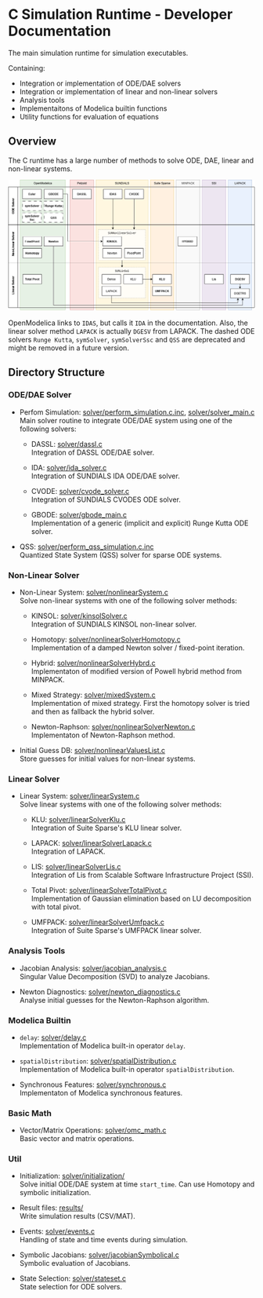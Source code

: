 # C Simulation Runtime - Developer Documentation

The main simulation runtime for simulation executables.

Containing:
  - Integration or implementation of ODE/DAE solvers
  - Integration or implementation of linear and non-linear solvers
  - Analysis tools
  - Implementaitons of Modelica builtin functions
  - Utility functions for evaluation of equations

## Overview

The C runtime has a large number of methods to solve ODE, DAE, linear and
non-linear systems.

![Overview of solver methods](../../../../doc/SimulationRuntime/c/img/Solver_Overview_C.png "Overview of solver methods")

OpenModelica links to `IDAS`, but calls it `IDA` in the documentation.
Also, the linear solver method `LAPACK` is actually `DGESV` from LAPACK.
The dashed ODE solvers `Runge Kutta`, `symSolver`, `symSolverSsc` and `QSS` are deprecated and might be removed in a future version.

## Directory Structure

### ODE/DAE Solver

  - Perfom Simulation:
    [solver/perform_simulation.c.inc](./solver/perform_simulation.c.inc),
    [solver/solver_main.c](./solver/solver_main.c)<br/>
    Main solver routine to integrate ODE/DAE system using one of the following
    solvers:

    - DASSL: [solver/dassl.c](./solver/dassl.c)<br/>
      Integration of DASSL ODE/DAE solver.

    - IDA: [solver/ida_solver.c](./solver/ida_solver.c)<br/>
      Integration of SUNDIALS IDA ODE/DAE solver.

    - CVODE: [solver/cvode_solver.c](./solver/cvode_solver.c)<br/>
      Integration of SUNDIALS CVODES ODE solver.

    - GBODE: [solver/gbode_main.c](./solver/gbode_main.c)<br/>
      Implementation of a generic (implicit and explicit) Runge Kutta ODE
      solver.

   - QSS:
     [solver/perform_qss_simulation.c.inc](./solver/perform_qss_simulation.c.inc)<br/>
     Quantized State System (QSS) solver for sparse ODE systems.

### Non-Linear Solver

  - Non-Linear System:
    [solver/nonlinearSystem.c](./solver/nonlinearSystem.c)<br/>
    Solve non-linear systems with one of the following solver methods:

    - KINSOL: [solver/kinsolSolver.c](./solver/kinsolSolver.c)<br/>
      Integration of SUNDIALS KINSOL non-linear solver.

    - Homotopy:
      [solver/nonlinearSolverHomotopy.c](./solver/nonlinearSolverHomotopy.c)<br/>
      Implementation of a damped Newton solver / fixed-point iteration.

    - Hybrid:
      [solver/nonlinearSolverHybrd.c](./solver/nonlinearSolverHybrd.c)<br/>
      Implementaton of modified version of Powell hybrid method from MINPACK.

    - Mixed Strategy: [solver/mixedSystem.c](./solver/mixedSystem.c)<br/>
      Implementation of mixed strategy.
      First the homotopy solver is tried and then as fallback the hybrid solver.

    - Newton-Raphson:
      [solver/nonlinearSolverNewton.c](./solver/nonlinearSolverNewton.c)<br/>
      Implementaton of Newton-Raphson method.

  - Initial Guess DB:
    [solver/nonlinearValuesList.c](./solver/nonlinearValuesList.c)<br/>
    Store guesses for initial values for non-linear systems.


### Linear Solver

  - Linear System: [solver/linearSystem.c](./solver/linearSystem.c)<br/>
    Solve linear systems with one of the following solver methods:

    - KLU: [solver/linearSolverKlu.c](./solver/linearSolverKlu.c)<br/>
      Integration of Suite Sparse's KLU linear solver.

    - LAPACK: [solver/linearSolverLapack.c](./solver/linearSolverLapack.c)<br/>
      Integration of LAPACK.

    - LIS: [solver/linearSolverLis.c](./solver/linearSolverLis.c)<br/>
      Integration of Lis from Scalable Software Infrastructure Project (SSI).

    - Total Pivot:
      [solver/linearSolverTotalPivot.c](./solver/linearSolverTotalPivot.c)<br/>
      Implementation of Gaussian elimination based on LU decomposition with
      total pivot.

    - UMFPACK:
      [solver/linearSolverUmfpack.c](./solver/linearSolverUmfpack.c)<br/>
      Integration of Suite Sparse's UMFPACK linear solver.

### Analysis Tools

  - Jacobian Analysis:
    [solver/jacobian_analysis.c](./solver/jacobian_analysis.c)<br/>
    Singular Value Decomposition (SVD) to analyze Jacobians.

  - Newton Diagnostics:
    [solver/newton_diagnostics.c](./solver/newton_diagnostics.c)<br/>
    Analyse initial guesses for the Newton-Raphson algorithm.

### Modelica Builtin

  - `delay`: [solver/delay.c](./solver/delay.c)<br/>
    Implementation of Modelica built-in operator `delay`.

  - `spatialDistribution`:
    [solver/spatialDistribution.c](./solver/spatialDistribution.c)<br/>
    Implementation of Modelica built-in operator `spatialDistribution`.

  - Synchronous Features: [solver/synchronous.c](./solver/synchronous.c)<br/>
    Implementaton of Modelica synchronous features.

### Basic Math

  - Vector/Matrix Operations: [solver/omc_math.c](./solver/omc_math.c)<br/>
    Basic vector and matrix operations.

### Util

  - Initialization: [solver/initialization/](./solver/initialization/)<br/>
    Solve initial ODE/DAE system at time `start_time`.
    Can use Homotopy and symbolic initialization.

  - Result files: [results/](./results/)<br/>
    Write simulation results (CSV/MAT).

  - Events: [solver/events.c](./solver/events.c)<br/>
    Handling of state and time events during simulation.

  - Symbolic Jacobians:
    [solver/jacobianSymbolical.c](./solver/jacobianSymbolical.c)<br/>
    Symbolic evaluation of Jacobians.

  - State Selection: [solver/stateset.c](./solver/stateset.c)<br/>
    State selection for ODE solvers.
